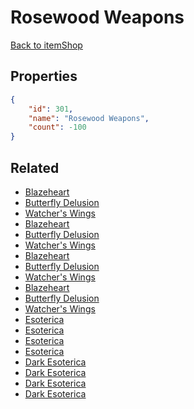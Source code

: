 # Rosewood Weapons

<no description available>

[Back to itemShop](../item-shops.md)

## Properties

```json
{
    "id": 301,
    "name": "Rosewood Weapons",
    "count": -100
}
```

## Related

- [Blazeheart](../items/8506-blazeheart.md)
- [Butterfly Delusion](../items/8508-butterfly-delusion.md)
- [Watcher's Wings](../items/8510-watcher-s-wings.md)
- [Blazeheart](../items/8516-blazeheart.md)
- [Butterfly Delusion](../items/8518-butterfly-delusion.md)
- [Watcher's Wings](../items/8520-watcher-s-wings.md)
- [Blazeheart](../items/8522-blazeheart.md)
- [Butterfly Delusion](../items/8524-butterfly-delusion.md)
- [Watcher's Wings](../items/8526-watcher-s-wings.md)
- [Blazeheart](../items/8528-blazeheart.md)
- [Butterfly Delusion](../items/8530-butterfly-delusion.md)
- [Watcher's Wings](../items/8532-watcher-s-wings.md)
- [Esoterica](../items/8880-esoterica.md)
- [Esoterica](../items/8881-esoterica.md)
- [Esoterica](../items/8882-esoterica.md)
- [Esoterica](../items/8883-esoterica.md)
- [Dark Esoterica](../items/9338-dark-esoterica.md)
- [Dark Esoterica](../items/9339-dark-esoterica.md)
- [Dark Esoterica](../items/9340-dark-esoterica.md)
- [Dark Esoterica](../items/9341-dark-esoterica.md)

